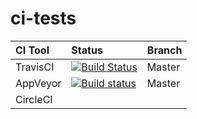 # ci-tests

| CI Tool | Status | Branch |
|:--------|:-------|:-------|
| TravisCI | [![Build Status](https://travis-ci.org/danijeljw/ci-tests.svg?branch=master)](https://travis-ci.org/danijeljw/ci-tests) | Master |
| AppVeyor | [![Build status](https://ci.appveyor.com/api/projects/status/7m95lbft4y8pn71c/branch/master?svg=true)](https://ci.appveyor.com/project/danijeljw/ci-tests/branch/master) | Master |
| CircleCI | | |
